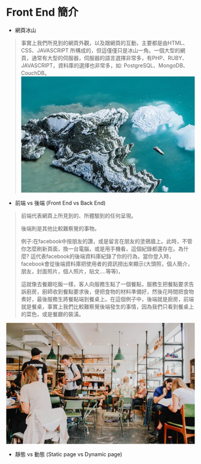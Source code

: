 # Front End 簡介

* 網頁冰山

> 事實上我們所見到的網頁外觀，以及跟網頁的互動，主要都是由HTML、CSS、JAVASCRIPT 所構成的，但這僅僅只是冰山一角。一個大型的網頁，通常有大型的伺服器，伺服器的語言選擇非常多，有PHP、RUBY、JAVASCRIPT，資料庫的選擇也非常多，如: PostgreSQL、MongoDB、CouchDB。![](/assets/ice.jpg)

* 前端 vs 後端 \(Front End vs Back End\)

> 前端代表網頁上所見到的、所體驗到的任何呈現。
>
> 後端則是其他比較難察覺的事物。
>
> 例子:在facebook中按朋友的讚，或是留言在朋友的塗鴉牆上。此時，不管你怎麼刷新頁面，換一台電腦，或是用手機看，這個紀錄都還存在。為什麼? 這代表facebook的後端資料庫紀錄了你的行為，當你登入時，facebook會從後端資料庫把使用者的資訊撈出來顯示\(大頭照，個人簡介，朋友，封面照片，個人照片，貼文….等等\)，
>
> 這就像去餐廳吃飯一樣，客人向服務生點了一個餐點，服務生把餐點要求告訴廚房，廚師收到餐點要求後，便把食物的材料準備好，然後花時間把食物煮好，最後服務生將餐點端到餐桌上。在這個例子中，後端就是廚房，前端就是餐桌，事實上我們比較難察覺後端發生的事情，因為我們只看到餐桌上的菜色，或是餐廳的裝潢。

![](/assets/toa-heftiba-195458.jpg)

* 靜態 vs 動態 \(Static page vs Dynamic page\)

>



